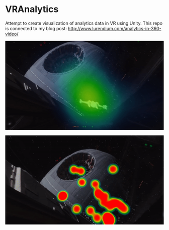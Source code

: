# VRAnalytics
Attempt to create visualization of analytics data in VR using Unity.
This repo is connected to my blog post:
http://www.lurendium.com/analytics-in-360-video/

![Alt text](/PreviewHeatmap.gif?raw=true "Preview")


![Alt text](/PreviewHeatmap1.gif?raw=true "Preview")
